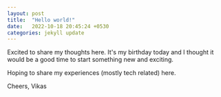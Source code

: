 ```yaml
---
layout: post
title:  "Hello world!"
date:   2022-10-18 20:45:24 +0530
categories: jekyll update
---
```

Excited to share my thoughts here. It's my birthday today and I thought it would be a good time to start something new and exciting.

Hoping to share my experiences (mostly tech related) here.

Cheers,
Vikas

